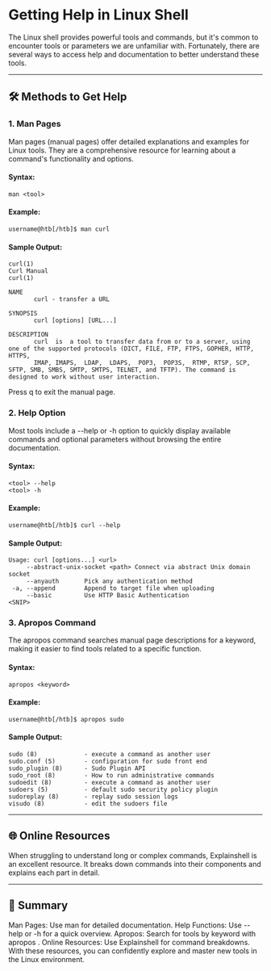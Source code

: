 # Getting Help in Linux Shell
The Linux shell provides powerful tools and commands, but it's common to encounter tools or parameters we are unfamiliar with. Fortunately, there are several ways to access help and documentation to better understand these tools.

---

## 🛠️ Methods to Get Help

### 1. **Man Pages**
Man pages (manual pages) offer detailed explanations and examples for Linux tools. They are a comprehensive resource for learning about a command's functionality and options.

#### Syntax:
```
man <tool>
```

#### Example:
```
username@htb[/htb]$ man curl
```

#### Sample Output:
```
curl(1)                                                             Curl Manual                                                            curl(1)

NAME
       curl - transfer a URL

SYNOPSIS
       curl [options] [URL...]

DESCRIPTION
       curl  is  a tool to transfer data from or to a server, using one of the supported protocols (DICT, FILE, FTP, FTPS, GOPHER, HTTP, HTTPS,  
       IMAP, IMAPS,  LDAP,  LDAPS,  POP3,  POP3S,  RTMP, RTSP, SCP, SFTP, SMB, SMBS, SMTP, SMTPS, TELNET, and TFTP). The command is designed to work without user interaction.
```
Press q to exit the manual page.

### 2. **Help Option**
Most tools include a --help or -h option to quickly display available commands and optional parameters without browsing the entire documentation.

#### Syntax:
```
<tool> --help
<tool> -h
```

#### Example:
```
username@htb[/htb]$ curl --help
```

#### Sample Output:
```
Usage: curl [options...] <url>
     --abstract-unix-socket <path> Connect via abstract Unix domain socket
     --anyauth       Pick any authentication method
 -a, --append        Append to target file when uploading
     --basic         Use HTTP Basic Authentication
<SNIP>
```

### 3. **Apropos Command**
The apropos command searches manual page descriptions for a keyword, making it easier to find tools related to a specific function.

#### Syntax:
```
apropos <keyword>
```

#### Example:
```
username@htb[/htb]$ apropos sudo
```

#### Sample Output:
```
sudo (8)             - execute a command as another user
sudo.conf (5)        - configuration for sudo front end
sudo_plugin (8)      - Sudo Plugin API
sudo_root (8)        - How to run administrative commands
sudoedit (8)         - execute a command as another user
sudoers (5)          - default sudo security policy plugin
sudoreplay (8)       - replay sudo session logs
visudo (8)           - edit the sudoers file
```

---

## 🌐 Online Resources
When struggling to understand long or complex commands, Explainshell is an excellent resource. It breaks down commands into their components and explains each part in detail.

---

## 🎯 Summary
Man Pages: Use man <tool> for detailed documentation.
Help Functions: Use --help or -h for a quick overview.
Apropos: Search for tools by keyword with apropos <keyword>.
Online Resources: Use Explainshell for command breakdowns.
With these resources, you can confidently explore and master new tools in the Linux environment.
